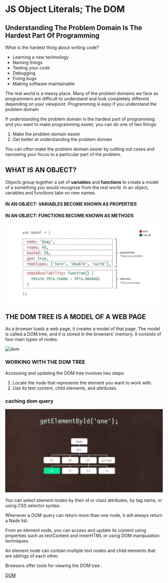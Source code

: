 # JS Object Literals; The DOM
## Understanding The Problem Domain Is The Hardest Part Of Programming
What is the hardest thing about writing code?

* Learning a new technology
* Naming things
* Testing your code
* Debugging
* Fixing bugs
* Making software maintainable

The real world is a messy place.  Many of the problem domains we face as programmers are difficult to understand and look completely different depending on your viewpoint.
Programming is easy if you understand the problem domain

If understanding the problem domain is the hardest part of programming and you want to make programming easier, you can do one of two things:

1. Make the problem domain easier
2. Get better at understanding the problem domain

You can often make the problem domain easier by cutting out cases and narrowing your focus to a particular part of the problem.

## WHAT IS AN OBJECT?
Objects group together a set of __variables__ and __functions__ to create a model of a something you would recognize from the real world. In an object, variables and functions take on new names.

#### IN AN OBJECT: VARIABLES BECOME KNOWN AS PROPERTIES
#### IN AN OBJECT: FUNCTIONS BECOME KNOWN AS METHODS

![object](Screenshot(8).png)

## THE DOM TREE IS A MODEL OF A WEB PAGE
As a browser loads a web page, it creates a model of that page. The model is called a DOM tree, and it is stored in the browsers' memory. It consists of four main types of nodes.

![dom](https://miro.medium.com/max/1200/1*5zKczvG219FSLibHQH4jSA.png)

### WORKING WITH THE DOM TREE
Accessing and updating the DOM tree involves two steps:
1. Locate the node that represents the element you want to work with.
2. Use its text content, child elements, and attributes.

### caching dom query

![domQ](Screenshot(10).png)

You can select element nodes by their id or class attributes, by tag name, or using CSS selector syntax.

Whenever a DOM query can return more than one node, it will always return a Nade list.

From an element node, you can access and update its content using properties such as textContent and innerHTML or using DOM manipulation techniques.

An element node can contain multiple text nodes and child elements that are siblings of each other.

Browsers offer tools for viewing the DOM tree .

[DOM](https://developer.mozilla.org/en-US/docs/Web/API/Document_Object_Model/Introduction)
